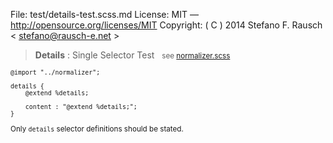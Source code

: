 File:      test/details-test.scss.md
License:   MIT — http://opensource.org/licenses/MIT
Copyright: ( C ) 2014 Stefano F. Rausch < stefano@rausch-e.net >

> **Details** : Single Selector Test  
> <small> see [normalizer.scss](../_normalizer.scss.md) </smalll>

    @import "../normalizer";

    details {
        @extend %details;

        content : "@extend %details;";
    }

Only `details` selector definitions should be stated.
